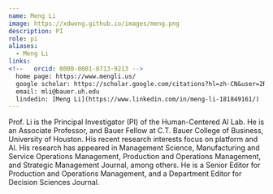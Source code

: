 ```yaml
---
name: Meng Li
image: https://xdwong.github.io/images/meng.png
description: PI
role: pi
aliases:
  - Meng Li
links:
<!--   orcid: 0000-0001-8713-9213 -->
  home page: https://www.mengli.us/
  google scholar: https://scholar.google.com/citations?hl=zh-CN&user=2RJSbyMAAAAJ&view_op=list_works&sortby=pubdate
  email: mli@bauer.uh.edu
  lindedin: [Meng Li](https://www.linkedin.com/in/meng-li-181849161/)
---
```


Prof. Li is the Principal Investigator (PI) of the Human-Centered AI Lab. He is an Associate Professor, and Bauer Fellow at C.T. Bauer College of Business, University of Houston. His recent research interests focus on platform and Al. His research has appeared in Management Science, Manufacturing and Service Operations Management, Production and Operations Management, and Strategic Management Journal, among others. He is a Senior Editor for Production and Operations Management, and a Department Editor for Decision Sciences Journal.
